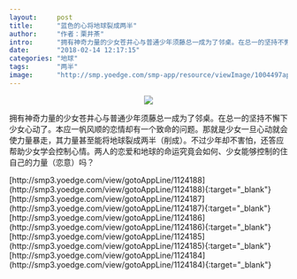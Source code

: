 ```yaml
---
layout:     post
title:      "蓝色的心将地球裂成两半"
author:     "作者：栗井茶"
intro:      "拥有神奇力量的少女苍井心与普通少年须藤总一成为了邻桌。在总一的坚持不懈下少女心动了。本应一帆风顺的恋情却有一个致命的问题。那就是少女一旦心动就会使力量暴走，其力量甚至能将地球裂成两半（削成）。不过少年却不害怕，还答应帮助少女学会控制心情。两人的恋爱和地球的命运究竟会如何、少女能够控制的住自己的力量（恋意）吗？"
date:       "2018-02-14 12:17:15"
categories: "地球"
tags:       "两半"
image:      "http://smp.yoedge.com/smp-app/resource/viewImage/1004497appline.png"
---
```

<div style="text-align: center">
<p><img src="http://smp.yoedge.com/smp-app/resource/viewImage/1004497appline.png"/></p>
</div>
<p class="post-meta">
<span>拥有神奇力量的少女苍井心与普通少年须藤总一成为了邻桌。在总一的坚持不懈下少女心动了。本应一帆风顺的恋情却有一个致命的问题。那就是少女一旦心动就会使力量暴走，其力量甚至能将地球裂成两半（削成）。不过少年却不害怕，还答应帮助少女学会控制心情。两人的恋爱和地球的命运究竟会如何、少女能够控制的住自己的力量（恋意）吗？</span>
</p>
[http://smp3.yoedge.com/view/gotoAppLine/1124188](http://smp3.yoedge.com/view/gotoAppLine/1124188){:target="_blank"}
[http://smp3.yoedge.com/view/gotoAppLine/1124187](http://smp3.yoedge.com/view/gotoAppLine/1124187){:target="_blank"}
[http://smp3.yoedge.com/view/gotoAppLine/1124186](http://smp3.yoedge.com/view/gotoAppLine/1124186){:target="_blank"}
[http://smp3.yoedge.com/view/gotoAppLine/1124185](http://smp3.yoedge.com/view/gotoAppLine/1124185){:target="_blank"}
[http://smp3.yoedge.com/view/gotoAppLine/1124184](http://smp3.yoedge.com/view/gotoAppLine/1124184){:target="_blank"}


